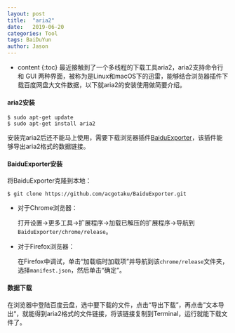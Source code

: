 ```yaml
---
layout: post
title:  "aria2"
date:   2019-06-20
categories: Tool
tags: BaiDuYun
author: Jason
---
```


* content
{:toc}
最近接触到了一个多线程的下载工具aria2，aria2支持命令行和 GUI 两种界面，被称为是Linux和macOS下的迅雷，能够结合浏览器插件下载百度网盘大文件数据，以下就aria2的安装使用做简要介绍。

#### aria2安装

```
$ sudo apt-get update
$ sudo apt-get install aria2
```

安装完aria2后还不能马上使用，需要下载浏览器插件[BaiduExporter](https://github.com/acgotaku/BaiduExporter)，该插件能够导出aria2格式的数据链接。

#### BaiduExporter安装

将BaiduExporter克隆到本地：

```
$ git clone https://github.com/acgotaku/BaiduExporter.git
```

- 对于Chrome浏览器：

  打开设置->更多工具->扩展程序->加载已解压的扩展程序->导航到`BaiduExporter/chrome/release`。

- 对于Firefox浏览器：

  在Firefox中调试，单击“加载临时加载项”并导航到该`chrome/release`文件夹，选择`manifest.json`，然后单击“确定”。

#### 数据下载

在浏览器中登陆百度云盘，选中要下载的文件，点击“导出下载”，再点击”文本导出“，就能得到aria2格式的文件链接，将该链接复制到Terminal，运行就能下载文件了。